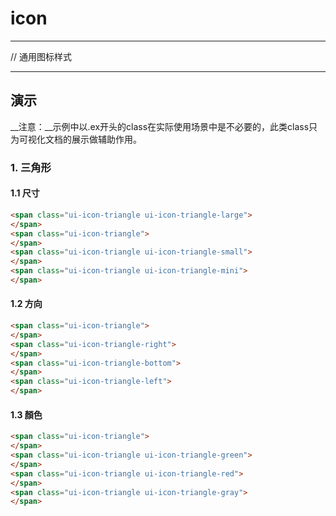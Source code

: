 # icon

---

// 通用图标样式

---

## 演示

<link type="text/css" rel="stylesheet" media="screen" href="src/icon.css">
<link type="text/css" rel="stylesheet" media="screen" href="src/ex.css">

__注意：__示例中以.ex开头的class在实际使用场景中是不必要的，此类class只为可视化文档的展示做辅助作用。

### 1. 三角形

#### 1.1 尺寸

````html
<span class="ui-icon-triangle ui-icon-triangle-large">
</span>
<span class="ui-icon-triangle">
</span>
<span class="ui-icon-triangle ui-icon-triangle-small">
</span>
<span class="ui-icon-triangle ui-icon-triangle-mini">
</span>
````

#### 1.2 方向

````html
<span class="ui-icon-triangle">
</span>
<span class="ui-icon-triangle-right">
</span>
<span class="ui-icon-triangle-bottom">
</span>
<span class="ui-icon-triangle-left">
</span>
````

#### 1.3 顏色

````html
<span class="ui-icon-triangle">
</span>
<span class="ui-icon-triangle ui-icon-triangle-green">
</span>
<span class="ui-icon-triangle ui-icon-triangle-red">
</span>
<span class="ui-icon-triangle ui-icon-triangle-gray">
</span>
````
